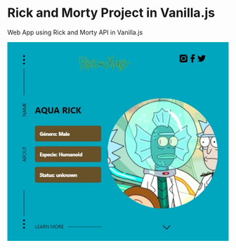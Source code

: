 # Rick and Morty Project in Vanilla.js

Web App using Rick and Morty API in Vanilla.js

![rick-and-morty-vanilla](./static/images/view_Image.jpg)
